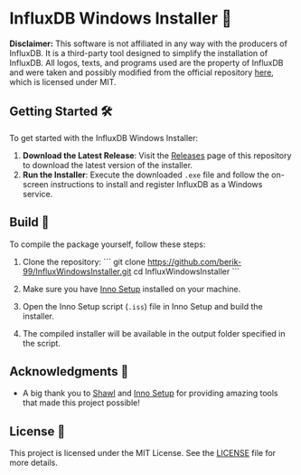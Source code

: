 # InfluxDB Windows Installer 🚀

**Disclaimer:** This software is not affiliated in any way with the producers of InfluxDB. It is a third-party tool designed to simplify the installation of InfluxDB. All logos, texts, and programs used are the property of InfluxDB and were taken and possibly modified from the official repository [here](https://github.com/influxdata/influxdb), which is licensed under MIT.

## Getting Started 🛠️

To get started with the InfluxDB Windows Installer:

1. **Download the Latest Release**: Visit the [Releases](https://github.com/berik-99/InfluxWindowsInstaller/releases) page of this repository to download the latest version of the installer.
2. **Run the Installer**: Execute the downloaded `.exe` file and follow the on-screen instructions to install and register InfluxDB as a Windows service.

## Build 🔧

To compile the package yourself, follow these steps:

1. Clone the repository:
   \```
   git clone https://github.com/berik-99/InfluxWindowsInstaller.git
   cd InfluxWindowsInstaller
   \```

2. Make sure you have [Inno Setup](https://jrsoftware.org/isinfo.php) installed on your machine.
3. Open the Inno Setup script (`.iss`) file in Inno Setup and build the installer.
4. The compiled installer will be available in the output folder specified in the script.

## Acknowledgments 🙏

- A big thank you to [Shawl](https://github.com/shawlnet/Shawl) and [Inno Setup](https://jrsoftware.org/isinfo.php) for providing amazing tools that made this project possible! 

## License 📄

This project is licensed under the MIT License. See the [LICENSE](LICENSE) file for more details.
